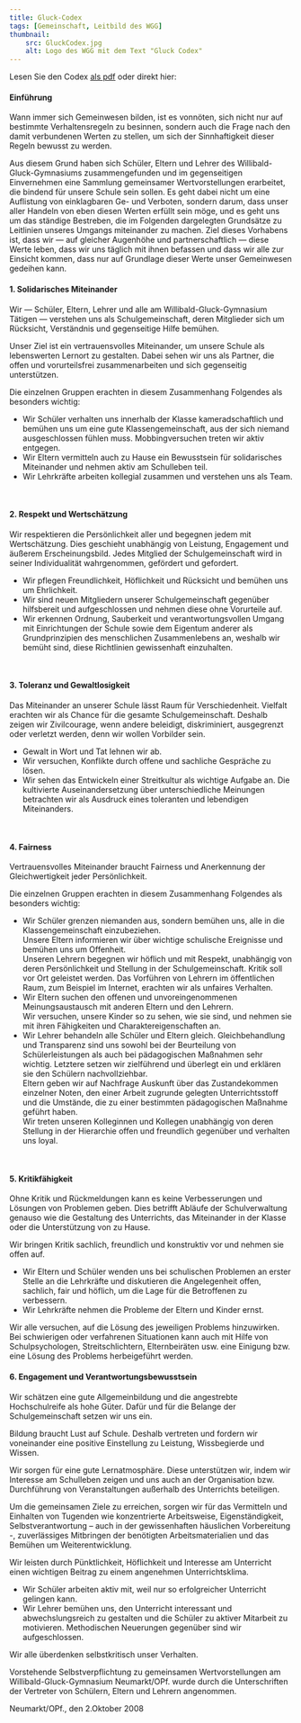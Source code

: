 ```yaml
---
title: Gluck-Codex
tags: [Gemeinschaft, Leitbild des WGG]
thumbnail: 
    src: GluckCodex.jpg
    alt: Logo des WGG mit dem Text "Gluck Codex"
---
```


Lesen Sie den Codex <a href="/documents/GluckCodex.pdf" target="_blank">als pdf</a> oder direkt hier:

#### Einführung

 
<p>Wann immer sich Gemeinwesen bilden, ist es vonnöten, sich nicht nur
  auf bestimmte Verhaltensregeln zu besinnen, sondern auch die Frage
  nach den damit verbundenen Werten zu stellen, um sich der
  Sinnhaftigkeit dieser Regeln bewusst zu werden.</p>
<p>
  Aus diesem
  Grund haben sich Schüler, Eltern und Lehrer des
  Willibald-Gluck-Gymnasiums zusammengefunden und im gegenseitigen
  Einvernehmen eine Sammlung gemeinsamer Wertvorstellungen
  erarbeitet, die bindend für unsere Schule sein sollen. Es geht dabei
  nicht um eine Auflistung von einklagbaren Ge- und Verboten, sondern
  darum, dass unser aller Handeln von eben diesen Werten erfüllt sein
  möge, und es geht uns um das ständige Bestreben, die im Folgenden
  dargelegten Grundsätze zu Leitlinien unseres Umgangs miteinander zu
  machen. Ziel dieses Vorhabens ist, dass wir — auf gleicher
  Augenhöhe und partnerschaftlich — diese Werte leben, dass wir uns
  täglich mit ihnen befassen und dass wir alle zur Einsicht kommen,
  dass nur auf Grundlage dieser Werte unser Gemeinwesen gedeihen
  kann.</p>
<h4>1. Solidarisches Miteinander</h4>
<p>Wir — Schüler, Eltern, Lehrer und alle am Willibald-Gluck-Gymnasium
  Tätigen — verstehen uns als Schulgemeinschaft, deren Mitglieder sich
  um Rücksicht, Verständnis und gegenseitige Hilfe bemühen.
</p>
<p>Unser Ziel ist ein vertrauensvolles Miteinander, um unsere Schule als
lebenswerten Lernort zu gestalten. Dabei sehen wir uns als Partner,
die offen und vorurteilsfrei zusammenarbeiten und sich gegenseitig
unterstützen.
</p>
<p>Die einzelnen Gruppen erachten in diesem Zusammenhang Folgendes als
besonders wichtig:
</p>
<ul>
<li>Wir Schüler verhalten uns innerhalb der Klasse kameradschaftlich
  und bemühen uns um eine gute Klassengemeinschaft, aus der sich
  niemand ausgeschlossen fühlen muss. Mobbingversuchen treten wir
  aktiv entgegen.</li>
<li>Wir Eltern vermitteln auch zu Hause ein Bewusstsein für
  solidarisches Miteinander und nehmen aktiv am Schulleben teil.</li>
<li>Wir Lehrkräfte arbeiten kollegial zusammen und verstehen uns als
  Team.</li>
</ul><br>
<h4>2. Respekt und Wertschätzung</h4>
<p>
Wir respektieren die Persönlichkeit aller und begegnen jedem mit
Wertschätzung. Dies geschieht unabhängig von Leistung, Engagement und
äußerem Erscheinungsbild. Jedes Mitglied der Schulgemeinschaft wird in
seiner Individualität wahrgenommen, gefördert und gefordert.</p>
<ul>
<li>Wir pflegen Freundlichkeit, Höflichkeit und Rücksicht und bemühen
  uns um Ehrlichkeit.</li> 
<li>Wir sind neuen Mitgliedern unserer Schulgemeinschaft gegenüber
  hilfsbereit und aufgeschlossen und nehmen diese ohne Vorurteile
  auf.</li> 
<li>Wir erkennen Ordnung, Sauberkeit und verantwortungsvollen Um­gang
  mit Einrichtungen der Schule sowie dem Eigentum anderer als
  Grundprinzipien des menschlichen Zusammenlebens an, wes­halb wir
  bemüht sind, diese Richtlinien gewissenhaft einzuhalten.</li>
</ul><br>
<h4>3. Toleranz und Gewaltlosigkeit</h4>
<p>Das Miteinander an unserer Schule lässt Raum für
  Verschiedenheit. Vielfalt erachten wir als Chance für die gesamte
  Schulgemeinschaft. Deshalb zeigen wir Zivilcourage, wenn andere
  beleidigt, diskriminiert, ausgegrenzt oder verletzt werden, denn wir
  wollen Vorbilder sein.</p> 
<ul>
<li>Gewalt in Wort und Tat lehnen wir ab.</li> 
<li>Wir versuchen, Konflikte durch offene und sachliche Gespräche zu
  lösen.</li> 
<li>Wir sehen das Entwickeln einer Streitkultur als wichtige Aufgabe
  an. Die kultivierte Auseinandersetzung über unterschiedliche
  Meinungen betrachten wir als Ausdruck eines toleranten und
  lebendigen Miteinanders.</li>
</ul><br>
<h4>4. Fairness</h4>
<p>Vertrauensvolles Miteinander braucht Fairness und Anerkennung der Gleichwertigkeit jeder Persönlichkeit.</p>
<p>Die einzelnen Gruppen erachten in diesem Zusammenhang Folgendes als besonders wichtig:</p>
<ul>
<li>Wir Schüler grenzen niemanden aus, sondern bemühen uns, alle in
  die Klassengemeinschaft einzubeziehen.<br />Unsere Eltern informieren wir
  über wichtige schulische Ereignisse und bemühen uns um
  Offenheit.<br />Unseren Lehrern begegnen wir höflich und mit Respekt,
  unabhängig von deren Persönlichkeit und Stellung in der
  Schulgemeinschaft. Kritik soll vor Ort geleistet werden. Das
  Vorführen von Lehrern im öffentlichen Raum, zum Beispiel im
  Internet, erachten wir als unfaires Verhalten.</li>
<li>Wir Eltern suchen den offenen und unvoreingenommenen
  Meinungsaustausch mit anderen Eltern und den Lehrern.<br />Wir
  versuchen, unsere Kinder so zu sehen, wie sie sind, und nehmen sie
  mit ihren Fähigkeiten und Charaktereigenschaften an.</li>
<li>Wir Lehrer behandeln alle Schüler und Eltern
  gleich. Gleichbehandlung und Transparenz sind uns sowohl bei der
  Beurteilung von Schülerleistungen als auch bei pädagogischen
  Maßnahmen sehr wichtig. Letztere setzen wir zielführend und überlegt
  ein und erklären sie den Schülern nachvollziehbar.<br />
Eltern geben wir auf Nachfrage Auskunft über das Zustandekommen
  einzelner Noten, den einer Arbeit zugrunde gelegten Unterrichtsstoff
  und die Umstände, die zu einer bestimmten pädagogischen Maßnahme
  geführt haben.<br />
Wir treten unseren Kolleginnen und Kollegen unabhängig von deren
  Stellung in der Hierarchie offen und freundlich gegenüber und
  verhalten uns loyal.</li>
</ul><br>
<h4>5. Kritikfähigkeit</h4>
<p>Ohne Kritik und Rückmeldungen kann es keine Verbesserungen und
  Lösungen von Problemen geben. Dies betrifft Abläufe der
  Schulverwaltung genauso wie die Gestaltung des Unterrichts, das
  Miteinander in der Klasse oder die Unterstützung von zu Hause.</p>
<p>Wir bringen Kritik sachlich, freundlich und konstruktiv vor und nehmen sie offen auf.</p>
<ul>
<li>Wir Eltern und Schüler wenden uns bei schulischen Problemen an
  erster Stelle an die Lehrkräfte und diskutieren die Angelegenheit
  offen, sachlich, fair und höflich, um die Lage für die Betroffenen
  zu verbessern.</li> 
<li>Wir Lehrkräfte nehmen die Probleme der Eltern und Kinder ernst.</li>
</ul>
<p>Wir alle versuchen, auf die Lösung des jeweiligen Problems
  hinzuwirken. Bei schwierigen oder verfahrenen Situationen kann auch
  mit Hilfe von Schulpsychologen, Streitschlichtern, Elternbeiräten
  usw. eine Einigung bzw. eine Lösung des Problems herbeigeführt
  werden.</p> 
<h4>6. Engagement und Verantwortungsbewusstsein</h4>
<p>Wir schätzen eine gute Allgemeinbildung und die angestrebte
  Hochschulreife als hohe Güter. Dafür und für die Belange der
  Schulgemeinschaft setzen wir uns ein.</p>
<p>Bildung braucht Lust auf Schule. Deshalb vertreten und fordern wir
  voneinander eine positive Einstellung zu Leistung, Wissbegierde und
  Wissen.</p>
<p>Wir sorgen für eine gute Lernatmosphäre. Diese unterstützen wir,
  indem wir Interesse am Schulleben zeigen und uns auch an der
  Organisation bzw. Durchführung von Veranstaltungen außerhalb des
  Unterrichts beteiligen.</p>
<p>Um die gemeinsamen Ziele zu erreichen, sorgen wir für das
  Vermitteln und Einhalten von Tugenden wie konzentrierte
  Arbeitsweise, Eigenstän­digkeit, Selbstverantwortung – auch in der
  gewissenhaften häuslichen Vorbereitung -, zuverlässiges Mitbringen
  der benötigten Arbeits­materialien und das Bemühen um
  Weiterentwicklung.</p>
<p>Wir leisten durch Pünktlichkeit, Höflichkeit und Interesse am
  Unterricht einen wichtigen Beitrag zu einem angenehmen
  Unterrichtsklima.</p>
<ul>
<li>Wir Schüler arbeiten aktiv mit, weil nur so erfolgreicher
  Unterricht gelingen kann.</li> 
<li>Wir Lehrer bemühen uns, den Unterricht interessant und
abwechslungsreich zu gestalten und die Schüler zu aktiver Mitarbeit zu
motivieren. Methodischen Neuerungen gegenüber sind wir
aufgeschlossen.</li>
</ul>
<p>Wir alle überdenken selbstkritisch unser Verhalten.</p>
<p>Vorstehende Selbstverpflichtung zu gemeinsamen Wertvorstellungen am
  Willibald-Gluck-Gymnasium Neumarkt/OPf. wurde durch die
  Unterschriften der Vertreter von Schülern, Eltern und Lehrern
  angenommen.
  </p>
<p>Neumarkt/OPf., den 2.Oktober 2008</p>